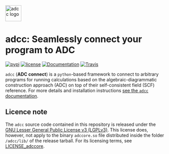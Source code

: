 <img src="https://adc-connect.org/_images/logo.png" alt="adcc logo" height="50px" />

# adcc: Seamlessly connect your program to ADC
[![pypi](https://img.shields.io/pypi/v/adcc)](https://pypi.org/project/adcc)
[![license](https://img.shields.io/github/license/adc-connect/adcc.svg?maxAge=259200)](https://github.com/adc-connect/adcc/blob/master/LICENSE)
[![Documentation](https://img.shields.io/badge/doc-latest-blue.svg)](https://adc-connect.org)
[![Travis](https://travis-ci.org/adc-connect/adcc.svg?branch=master)](https://travis-ci.org/adc-connect/adcc)

`adcc` (**ADC connect**) is a `python`-based framework to connect to arbitrary programs
for running calculations based on the algebraic-diagrammatic construction
approach (ADC) on top of their self-consistent field (SCF) reference.
For more details and installation instructions
[see the `adcc` documentation](https://adc-connect.org).

## Licence note
The `adcc` source code contained in this repository is released
under the [GNU Lesser General Public License v3 (LGPLv3)](LICENSE).
This license does, however, not apply to the binary
`adccore.so` file distributed inside the folder `/adcc/lib/` of
the release tarball. For its licensing terms,
see [LICENSE_adccore](LICENSE_adccore).
